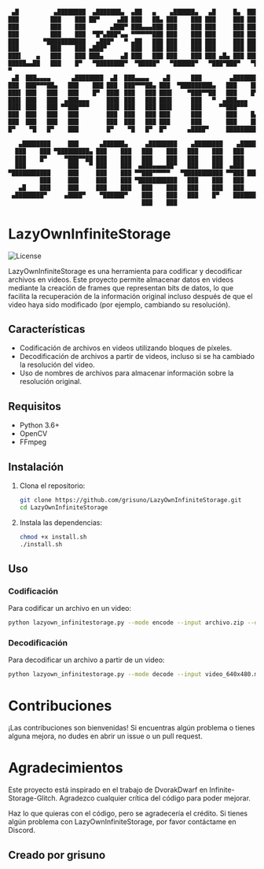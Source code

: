 ```sh
 ▄█          ▄████████  ▄███████▄  ▄██   ▄    ▄██████▄   ▄█     █▄  ███▄▄▄▄             
███         ███    ███ ██▀     ▄██ ███   ██▄ ███    ███ ███     ███ ███▀▀▀██▄           
███         ███    ███       ▄███▀ ███▄▄▄███ ███    ███ ███     ███ ███   ███           
███         ███    ███  ▀█▀▄███▀▄▄ ▀▀▀▀▀▀███ ███    ███ ███     ███ ███   ███           
███       ▀███████████   ▄███▀   ▀ ▄██   ███ ███    ███ ███     ███ ███   ███           
███         ███    ███ ▄███▀       ███   ███ ███    ███ ███     ███ ███   ███           
███▌    ▄   ███    ███ ███▄     ▄█ ███   ███ ███    ███ ███ ▄█▄ ███ ███   ███           
█████▄▄██   ███    █▀   ▀████████▀  ▀█████▀   ▀██████▀   ▀███▀███▀   ▀█   █▀            
▀                                                                                       
 ▄█  ███▄▄▄▄      ▄████████  ▄█  ███▄▄▄▄    ▄█      ███        ▄████████                
███  ███▀▀▀██▄   ███    ███ ███  ███▀▀▀██▄ ███  ▀█████████▄   ███    ███                
███▌ ███   ███   ███    █▀  ███▌ ███   ███ ███▌    ▀███▀▀██   ███    █▀                 
███▌ ███   ███  ▄███▄▄▄     ███▌ ███   ███ ███▌     ███   ▀  ▄███▄▄▄                    
███▌ ███   ███ ▀▀███▀▀▀     ███▌ ███   ███ ███▌     ███     ▀▀███▀▀▀                    
███  ███   ███   ███        ███  ███   ███ ███      ███       ███    █▄                 
███  ███   ███   ███        ███  ███   ███ ███      ███       ███    ███                
█▀    ▀█   █▀    ███        █▀    ▀█   █▀  █▀      ▄████▀     ██████████                
                                                                                        
   ▄████████     ███      ▄██████▄     ▄████████    ▄████████    ▄██████▄     ▄████████ 
  ███    ███ ▀█████████▄ ███    ███   ███    ███   ███    ███   ███    ███   ███    ███ 
  ███    █▀     ▀███▀▀██ ███    ███   ███    ███   ███    ███   ███    █▀    ███    █▀  
  ███            ███   ▀ ███    ███  ▄███▄▄▄▄██▀   ███    ███  ▄███         ▄███▄▄▄     
▀███████████     ███     ███    ███ ▀▀███▀▀▀▀▀   ▀███████████ ▀▀███ ████▄  ▀▀███▀▀▀     
         ███     ███     ███    ███ ▀███████████   ███    ███   ███    ███   ███    █▄  
   ▄█    ███     ███     ███    ███   ███    ███   ███    ███   ███    ███   ███    ███ 
 ▄████████▀     ▄████▀    ▀██████▀    ███    ███   ███    █▀    ████████▀    ██████████ 
                                      ███    ███                                        
```

# LazyOwnInfiniteStorage

![License](https://img.shields.io/github/license/grisuno/LazyOwn?style=flat-square)



LazyOwnInfiniteStorage es una herramienta para codificar y decodificar archivos en videos. Este proyecto permite almacenar datos en videos mediante la creación de frames que representan bits de datos, lo que facilita la recuperación de la información original incluso después de que el video haya sido modificado (por ejemplo, cambiando su resolución).

## Características

- Codificación de archivos en videos utilizando bloques de píxeles.
- Decodificación de archivos a partir de videos, incluso si se ha cambiado la resolución del video.
- Uso de nombres de archivos para almacenar información sobre la resolución original.

## Requisitos

- Python 3.6+
- OpenCV
- FFmpeg

## Instalación

1. Clona el repositorio:

    ```sh
    git clone https://github.com/grisuno/LazyOwnInfiniteStorage.git
    cd LazyOwnInfiniteStorage
    ```

2. Instala las dependencias:

    ```sh
    chmod +x install.sh
    ./install.sh
    ```

## Uso

### Codificación

Para codificar un archivo en un video:

```sh
python lazyown_infinitestorage.py --mode encode --input archivo.zip --output video.mp4 --frame_size 640 480 --fps 30 --block_size 4
```

### Decodificación
Para decodificar un archivo a partir de un video:

```sh
python lazyown_infinitestorage.py --mode decode --input video_640x480.mp4 --output recoveredfile.zip --block_size 4
```

# Contribuciones
¡Las contribuciones son bienvenidas! Si encuentras algún problema o tienes alguna mejora, no dudes en abrir un issue o un pull request.

# Agradecimientos
Este proyecto está inspirado en el trabajo de DvorakDwarf en Infinite-Storage-Glitch. Agradezco cualquier crítica del código para poder mejorar.

Haz lo que quieras con el código, pero se agradecería el crédito. Si tienes algún problema con LazyOwnInfiniteStorage, por favor contáctame en Discord.

## Creado por grisuno
